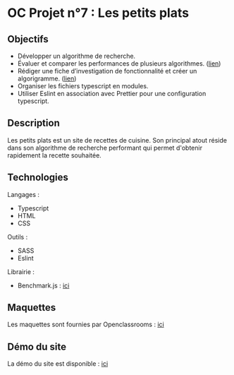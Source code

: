 # OC Projet n°7 : Les petits plats

## Objectifs
- Développer un algorithme de recherche.
- Évaluer et comparer les performances de plusieurs algorithmes. ([lien](./recherches_algorithme/Benchmark/))
- Rédiger une fiche d’investigation de fonctionnalité et créer un algorigramme. ([lien](./recherches_algorithme/Fiche_investigation_Algorithme.pdf))
- Organiser les fichiers typescript en modules.
- Utiliser Eslint en association avec Prettier pour une configuration typescript.

## Description
Les petits plats est un site de recettes de cuisine. Son principal atout réside dans son algorithme de recherche performant qui permet d'obtenir rapidement la recette souhaitée.

## Technologies
Langages :
- Typescript
- HTML
- CSS

Outils :
- SASS
- Eslint

Librairie :
- Benchmark.js : [ici](https://benchmarkjs.com/)

## Maquettes
Les maquettes sont fournies par Openclassrooms : [ici](https://www.figma.com/file/xqeE1ZKlHUWi2Efo8r73NK)

## Démo du site
La démo du site est disponible : [ici](https://kgabard.github.io/OC_P7_LesPetitsPlats/)